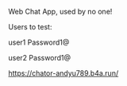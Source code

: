 Web Chat App, used by no one!

Users to test:

user1
Password1@

user2
Password1@

https://chator-andyu789.b4a.run/
